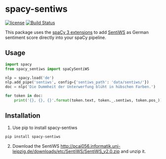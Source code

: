 # spacy-sentiws
[![license](https://img.shields.io/github/license/mashape/apistatus.svg?maxAge=2592000)](https://github.com/Liebeck/spacy-sentiws/master/LICENSE.md)
[![Build Status](https://api.travis-ci.org/Liebeck/spacy-sentiws.svg?branch=master)](https://travis-ci.org/Liebeck/spacy-sentiws)

This package uses the [spaCy 3 extensions](https://spacy.io/usage/processing-pipelines#extensions) to add [SentiWS](http://wortschatz.uni-leipzig.de/en/download) as German sentiment score directly into your spaCy pipeline.


## Usage
``` python
import spacy
from spacy_sentiws import spaCySentiWS

nlp = spacy.load('de')
nlp.add_pipe('sentiws', config={'sentiws_path': 'data/sentiws/'})
doc = nlp('Die Dummheit der Unterwerfung blüht in hübschen Farben.')

for token in doc:
    print('{}, {}, {}'.format(token.text, token._.sentiws, token.pos_))
```

## Installation
1. Use pip to install spacy-sentiws
``` bash
pip install spacy-sentiws
```
2. Download the SentiWS http://pcai056.informatik.uni-leipzig.de/downloads/etc/SentiWS/SentiWS_v2.0.zip and unzip it.
